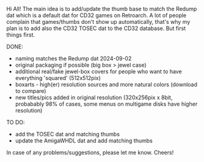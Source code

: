 Hi All!
The main idea is to add/update the thumb base to match the Redump dat which is a default dat for CD32 games on Retroarch.
A lot of people complain that games/thumbs don't show up automatically, that's why my plan is to add also the CD32 TOSEC dat to the CD32 database.
But first things first.

DONE:
- naming matches the Redump dat 2024-09-02
- original packaging if possible (big box > jewel case)
- additional real/fake jewel-box covers for people who want to have everything 'squared' (512x512pix)
- boxarts - high(er) resolution sources and more natural colors (download to compare)
- new titles/pics added in original resolution (320x256pix x 8bit, probabably 98% of cases, some menus on multigame disks have higher resolution)

TO DO:
- add the TOSEC dat and matching thumbs
- update the AmigaWHDL dat and add matching thumbs

In case of any problems/suggestions, please let me know.
Cheers!